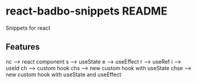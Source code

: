 # react-badbo-snippets README

Snippets for react

## Features

nc --> react component
s --> useState
e --> useEffect
r --> useRef
i --> useId
ch --> custom hook
chs --> new custom hook with useState
chse --> new custom hook with useState and useEffect
